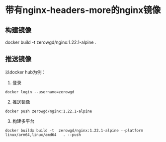 # 带有nginx-headers-more的nginx镜像

## 构建镜像
docker build -t  zerowgd/nginx:1.22.1-alpine  .

## 推送镜像
以docker hub为例：
1. 登录
``` shell
docker login --username=zerowgd
```
2. 推送镜像
``` shell
docker push zerowgd/nginx:1.22.1-alpine  
```

3. 构建多平台

``` shell
docker buildx build -t  zerowgd/nginx:1.22.1-alpine --platform linux/arm64,linux/amd64   . --push
```